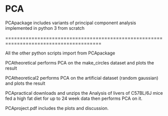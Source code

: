 # PCA
PCApackage includes variants of principal component analysis implemented in python 3 from scratch


=======================================================================================

All the other python scripts import from PCApackage

PCAtheoretical performs PCA on the make_circles dataset and plots the result

PCAtheoretical2 performs PCA on the artificial dataset (random gaussian) and plots the result

PCApractical downloads and unzips the Analysis of livers of C57BL/6J mice fed a high fat diet for up to 24 week data
then performs PCA on it.

PCAproject.pdf includes the plots and discussion.

